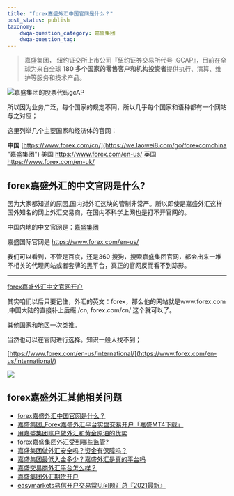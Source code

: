 ```yaml
---
title: "forex嘉盛外汇中国官网是什么？"
post_status: publish
taxonomy:
    dwqa-question_category: 嘉盛集团
    dwqa-question_tag:
---
```


> 嘉盛集团， 纽约证交所上市公司『纽约证券交易所代号 :GCAP』，目前在全球为来自全球 **180 多个国家的零售客户和机构投资者**提供执行、清算、维护等服务和技术产品。

![嘉盛集团的股票代码gcAP](https://we.laowei8.com/wp-content/uploads/2020/09/bfa593c4e9fc699055d83f2303055a0c.png)

所以因为业务广泛，每个国家的规定不同，所以几乎每个国家和语种都有一个网站与之对应；

这里列举几个主要国家和经济体的官网：

**中国** [https://www.forex.com/cn/](https://we.laowei8.com/go/forexcomchina "嘉盛集团") 美国 https://www.forex.com/en-us/ 英国 https://www.forex.com/en-uk/

## forex嘉盛外汇的中文官网是什么?

因为大家都知道的原因,国内对外汇这块的管制非常严。所以即使是嘉盛外汇这样国外知名的网上外汇交易商，在国内不科学上网也是打不开官网的。

中国内地的中文官网是：[嘉盛集团](https://we.laowei8.com/go/forexcomchina "嘉盛集团")

嘉盛国际官网是 https://www.forex.com/en-us/

我们可以看到，不管是百度，还是360 搜狗，搜索嘉盛集团官网，都会出来一堆不相关的代理网站或者套牌的黑平台，真正的官网反而看不到踪影。

* * *

[forex嘉盛外汇中文官网开户](https://we.laowei8.com/go/forexcomchina "嘉盛集团")

其实咱们以后只要记住，外汇的英文：forex，那么他的网站就是www.forex.com ,中国大陆的直接补上后缀 /cn, forex.com/cn/ 这个就可以了。

其他国家和地区一次类推。

当然也可以在官网进行选择。知识一般人找不到；

[https://www.forex.com/en-us/international/](https://www.forex.com/en-us/international/)

![](https://pic2.zhimg.com/50/v2-543df55cbb6b684f722e5204b0acd0d0_b.jpg)

## forex嘉盛外汇其他相关问题

- [forex嘉盛外汇中国官网是什么？](https://we.laowei8.com/question/forex-com-site)
- [嘉盛集团\_Forex嘉盛外汇平台实盘交易开户「嘉盛MT4下载」](https://we.laowei8.com/gain-forex-detail.html)
- [用嘉盛集团账户做外汇和黄金原油的优势](https://we.laowei8.com/forexcom-recommend.html)
- [forex嘉盛集团外汇受到哪些监管?](https://we.laowei8.com/question/forexcom-watchon)
- [嘉盛集团做外汇安全吗？资金有保障吗？](https://we.laowei8.com/question/forexcom-safety)
- [嘉盛集团最低入金多少？嘉盛外汇是真的平台吗](https://we.laowei8.com/question/is-forex-com-real)
- [嘉盛交易商外汇平台怎么样？](https://we.laowei8.com/question/how-about-forexcom)
- [嘉盛集团外汇期货开户](https://we.laowei8.com/product/forexcom-review)
- [easymarkets易信开户交易常见问题汇总『2021最新』](https://we.laowei8.com/question/easymarkets-all-faq)
